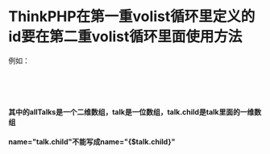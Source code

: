 # ThinkPHP在第一重volist循环里定义的id要在第二重volist循环里面使用方法

例如：

<volist name="allTalks" id="talk" key='index'>

​	<volist name="talk.child" id="vo">

​	</volist>

</volist>

#### 其中的allTalks是一个二维数组，talk是一位数组，talk.child是talk里面的一维数组

#### name="talk.child"不能写成name="{$talk.child}"